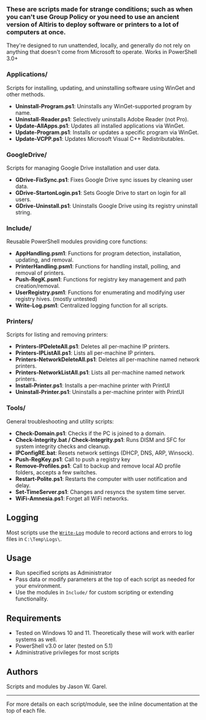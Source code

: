 ### These are scripts made for strange conditions; such as when you can't use Group Policy or you need to use an ancient version of Altiris to deploy software or printers to a lot of computers at once.

They're designed to run unattended, locally, and generally do not rely on anything that doesn't come from Microsoft to operate. Works in PowerShell 3.0+ 

### Applications/

Scripts for installing, updating, and uninstalling software using WinGet and other methods.

- **Uninstall-Program.ps1**: Uninstalls any WinGet-supported program by name.
- **Uninstall-Reader.ps1**: Selectively uninstalls Adobe Reader (not Pro).
- **Update-AllApps.ps1**: Updates all installed applications via WinGet.
- **Update-Program.ps1**: Installs or updates a specific program via WinGet.
- **Update-VCPP.ps1**: Updates Microsoft Visual C++ Redistributables.

### GoogleDrive/

Scripts for managing Google Drive installation and user data.

- **GDrive-FixSync.ps1**: Fixes Google Drive sync issues by cleaning user data.
- **GDrive-StartonLogin.ps1**: Sets Google Drive to start on login for all users.
- **GDrive-Uninstall.ps1**: Uninstalls Google Drive using its registry uninstall string.

### Include/

Reusable PowerShell modules providing core functions:

- **AppHandling.psm1**: Functions for program detection, installation, updating, and removal.
- **PrinterHandling.psm1**: Functions for handling install, polling, and removal of printers.
- **Push-RegK.psm1**: Functions for registry key management and path creation/removal.
- **UserRegistry.psm1**: Functions for enumerating and modifying user registry hives. (mostly untested)
- **Write-Log.psm1**: Centralized logging function for all scripts.

### Printers/

Scripts for listing and removing printers:

- **Printers-IPDeleteAll.ps1**: Deletes all per-machine IP printers.
- **Printers-IPListAll.ps1**: Lists all per-machine IP printers.
- **Printers-NetworkDeleteAll.ps1**: Deletes all per-machine named network printers.
- **Printers-NetworkListAll.ps1**: Lists all per-machine named network printers.
- **Install-Printer.ps1**: Installs a per-machine printer with PrintUI
- **Uninstall-Printer.ps1**: Uninstalls a per-machine printer with PrintUI

### Tools/

General troubleshooting and utility scripts:

- **Check-Domain.ps1**: Checks if the PC is joined to a domain.
- **Check-Integrity.bat / Check-Integrity.ps1**: Runs DISM and SFC for system integrity checks and cleanup.
- **IPConfigRE.bat**: Resets network settings (DHCP, DNS, ARP, Winsock).
- **Push-RegKey.ps1**: Call to push a registry key
- **Remove-Profiles.ps1**: Call to backup and remove local AD profile folders, accepts a few switches.
- **Restart-Polite.ps1**: Restarts the computer with user notification and delay.
- **Set-TimeServer.ps1**: Changes and resyncs the system time server.
- **WiFi-Amnesia.ps1**: Forget all WiFi networks.

## Logging

Most scripts use the [`Write-Log`](Include/Write-Log.psm1) module to record actions and errors to log files in `C:\Temp\Logs\`.

## Usage

- Run specified scripts as Administrator
- Pass data or modify parameters at the top of each script as needed for your environment.
- Use the modules in `Include/` for custom scripting or extending functionality.

## Requirements

- Tested on Windows 10 and 11. Theoretically these will work with earlier systems as well.
- PowerShell v3.0 or later (tested on 5.1)
- Administrative privileges for most scripts

## Authors

Scripts and modules by Jason W. Garel.

---

For more details on each script/module, see the inline documentation at the top of each file.
